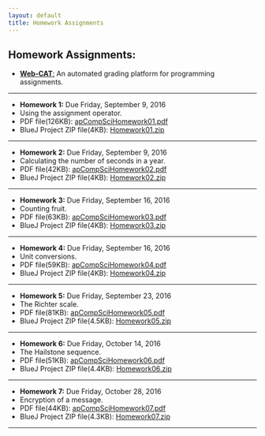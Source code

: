 ```yaml
---
layout: default
title: Homework Assignments
---
```

## Homework Assignments:

+ [**Web-CAT**:](http://ec2-54-65-207-33.ap-northeast-1.compute.amazonaws.com:8080/Web-CAT/WebObjects/Web-CAT.woa) An automated grading platform for programming assignments.

---

+ **Homework 1:** Due Friday, September 9, 2016
+ Using the assignment operator.
+ PDF file(126KB): [apCompSciHomework01.pdf](/apcompsci3/assets/apCompSciHomework01.pdf)
+ BlueJ Project ZIP file(4KB): [Homework01.zip](/apcompsci3/assets/Homework01.zip)

---

+ **Homework 2:** Due Friday, September 9, 2016
+ Calculating the number of seconds in a year.
+ PDF file(42KB): [apCompSciHomework02.pdf](/apcompsci3/assets/apCompSciHomework02.pdf)
+ BlueJ Project ZIP file(4KB): [Homework02.zip](/apcompsci3/assets/Homework02.zip)

---

+ **Homework 3:** Due Friday, September 16, 2016
+ Counting fruit.
+ PDF file(63KB): [apCompSciHomework03.pdf](/apcompsci3/assets/apCompSciHomework03.pdf)
+ BlueJ Project ZIP file(4KB): [Homework03.zip](/apcompsci3/assets/Homework03.zip)

---

+ **Homework 4:** Due Friday, September 16, 2016
+ Unit conversions.
+ PDF file(59KB): [apCompSciHomework04.pdf](/apcompsci3/assets/apCompSciHomework04.pdf)
+ BlueJ Project ZIP file(4KB): [Homework04.zip](/apcompsci3/assets/Homework04.zip)

---

+ **Homework 5:** Due Friday, September 23, 2016
+ The Richter scale.
+ PDF file(81KB): [apCompSciHomework05.pdf](/apcompsci3/assets/apCompSciHomework05.pdf)
+ BlueJ Project ZIP file(4.5KB): [Homework05.zip](/apcompsci3/assets/Homework05.zip)

---

+ **Homework 6:** Due Friday, October 14, 2016
+ The Hailstone sequence.
+ PDF file(51KB): [apCompSciHomework06.pdf](/apcompsci3/assets/apCompSciHomework06.pdf)
+ BlueJ Project ZIP file(4.4KB): [Homework06.zip](/apcompsci3/assets/Homework06.zip)

---

+ **Homework 7:** Due Friday, October 28, 2016
+ Encryption of a message.
+ PDF file(44KB): [apCompSciHomework07.pdf](/apcompsci3/assets/apCompSciHomework07.pdf)
+ BlueJ Project ZIP file(4.3KB): [Homework07.zip](/apcompsci3/assets/Homework07.zip)

---




